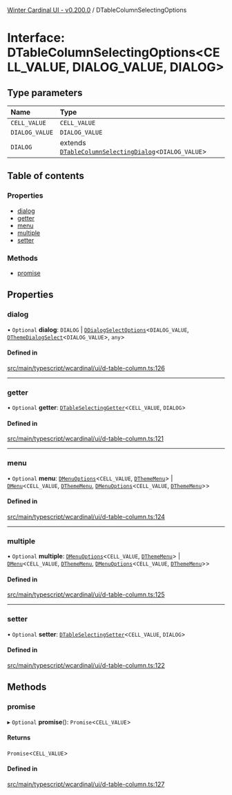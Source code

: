 [Winter Cardinal UI - v0.200.0](../index.md) / DTableColumnSelectingOptions

# Interface: DTableColumnSelectingOptions<CELL_VALUE, DIALOG_VALUE, DIALOG\>

## Type parameters

| Name | Type |
| :------ | :------ |
| `CELL_VALUE` | `CELL_VALUE` |
| `DIALOG_VALUE` | `DIALOG_VALUE` |
| `DIALOG` | extends [`DTableColumnSelectingDialog`](DTableColumnSelectingDialog.md)<`DIALOG_VALUE`\> |

## Table of contents

### Properties

- [dialog](DTableColumnSelectingOptions.md#dialog)
- [getter](DTableColumnSelectingOptions.md#getter)
- [menu](DTableColumnSelectingOptions.md#menu)
- [multiple](DTableColumnSelectingOptions.md#multiple)
- [setter](DTableColumnSelectingOptions.md#setter)

### Methods

- [promise](DTableColumnSelectingOptions.md#promise)

## Properties

### dialog

• `Optional` **dialog**: `DIALOG` \| [`DDialogSelectOptions`](DDialogSelectOptions.md)<`DIALOG_VALUE`, [`DThemeDialogSelect`](DThemeDialogSelect.md)<`DIALOG_VALUE`\>, `any`\>

#### Defined in

[src/main/typescript/wcardinal/ui/d-table-column.ts:126](https://github.com/winter-cardinal/winter-cardinal-ui/blob/v0.200.0/src/main/typescript/wcardinal/ui/d-table-column.ts#L126)

___

### getter

• `Optional` **getter**: [`DTableSelectingGetter`](../index.md#dtableselectinggetter)<`CELL_VALUE`, `DIALOG`\>

#### Defined in

[src/main/typescript/wcardinal/ui/d-table-column.ts:121](https://github.com/winter-cardinal/winter-cardinal-ui/blob/v0.200.0/src/main/typescript/wcardinal/ui/d-table-column.ts#L121)

___

### menu

• `Optional` **menu**: [`DMenuOptions`](DMenuOptions.md)<`CELL_VALUE`, [`DThemeMenu`](DThemeMenu.md)\> \| [`DMenu`](../classes/DMenu.md)<`CELL_VALUE`, [`DThemeMenu`](DThemeMenu.md), [`DMenuOptions`](DMenuOptions.md)<`CELL_VALUE`, [`DThemeMenu`](DThemeMenu.md)\>\>

#### Defined in

[src/main/typescript/wcardinal/ui/d-table-column.ts:124](https://github.com/winter-cardinal/winter-cardinal-ui/blob/v0.200.0/src/main/typescript/wcardinal/ui/d-table-column.ts#L124)

___

### multiple

• `Optional` **multiple**: [`DMenuOptions`](DMenuOptions.md)<`CELL_VALUE`, [`DThemeMenu`](DThemeMenu.md)\> \| [`DMenu`](../classes/DMenu.md)<`CELL_VALUE`, [`DThemeMenu`](DThemeMenu.md), [`DMenuOptions`](DMenuOptions.md)<`CELL_VALUE`, [`DThemeMenu`](DThemeMenu.md)\>\>

#### Defined in

[src/main/typescript/wcardinal/ui/d-table-column.ts:125](https://github.com/winter-cardinal/winter-cardinal-ui/blob/v0.200.0/src/main/typescript/wcardinal/ui/d-table-column.ts#L125)

___

### setter

• `Optional` **setter**: [`DTableSelectingSetter`](../index.md#dtableselectingsetter)<`CELL_VALUE`, `DIALOG`\>

#### Defined in

[src/main/typescript/wcardinal/ui/d-table-column.ts:122](https://github.com/winter-cardinal/winter-cardinal-ui/blob/v0.200.0/src/main/typescript/wcardinal/ui/d-table-column.ts#L122)

## Methods

### promise

▸ `Optional` **promise**(): `Promise`<`CELL_VALUE`\>

#### Returns

`Promise`<`CELL_VALUE`\>

#### Defined in

[src/main/typescript/wcardinal/ui/d-table-column.ts:127](https://github.com/winter-cardinal/winter-cardinal-ui/blob/v0.200.0/src/main/typescript/wcardinal/ui/d-table-column.ts#L127)
